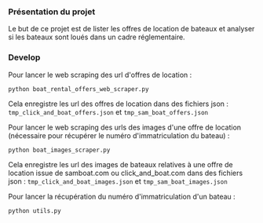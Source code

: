 ### Présentation du projet

Le but de ce projet est de lister les offres de location de bateaux et analyser si les bateaux 
sont loués dans un cadre réglementaire.


### Develop

Pour lancer le web scraping des url d'offres de location :

```python boat_rental_offers_web_scraper.py```

Cela enregistre les url des offres de location dans des fichiers json :
`tmp_click_and_boat_offers.json` et `tmp_sam_boat_offers.json`


Pour lancer le web scraping des urls des images d'une offre de location
(nécessaire pour récupérer le numéro d'immatriculation du bateau) :

```python boat_images_scraper.py```

Cela enregistre les url des images de bateaux relatives à une offre de location issue 
de samboat.com ou click_and_boat.com dans des fichiers json :
`tmp_click_and_boat_images.json` et `tmp_sam_boat_images.json`

Pour lancer la récupération du numéro d'immatriculation d'un bateau :

```python utils.py```